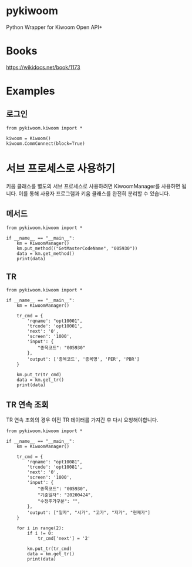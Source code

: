 # pykiwoom
Python Wrapper for Kiwoom Open API+

# Books 

https://wikidocs.net/book/1173

# Examples

## 로그인 

```
from pykiwoom.kiwoom import *

kiwoom = Kiwoom()
kiwoom.CommConnect(block=True)
```


# 서브 프로세스로 사용하기 

키움 클래스를 별도의 서브 프로세스로 사용하려면 KiwoomManager를 사용하면 됩니다. 이를 통해 사용자 프로그램과 키움 클래스를 완전히 분리할 수 있습니다. 

## 메서드

```
from pykiwoom.kiwoom import *

if __name__ == "__main__":
    km = KiwoomManager()
    km.put_method(("GetMasterCodeName", "005930")) 
    data = km.get_method()
    print(data)
```

## TR 

```
from pykiwoom.kiwoom import *

if __name__ == "__main__":
    km = KiwoomManager()

    tr_cmd = {
        'rqname': "opt10001",
        'trcode': 'opt10001',
        'next': '0',
        'screen': '1000',
        'input': {
            "종목코드": "005930"
        },
        'output': ['종목코드', '종목명', 'PER', 'PBR']
    }

    km.put_tr(tr_cmd)
    data = km.get_tr()
    print(data)
```

## TR 연속 조회

TR 연속 조회의 경우 이전 TR 데이터를 가져간 후 다시 요청해야합니다. 

```
from pykiwoom.kiwoom import *

if __name__ == "__main__":
    km = KiwoomManager()

    tr_cmd = {
        'rqname': "opt10081",
        'trcode': 'opt10081',
        'next': '0',
        'screen': '1000',
        'input': {
            "종목코드": "005930",
            "기준일자": "20200424",
            "수정주가구분": "",
        },
        'output': ["일자", "시가", "고가", "저가", "현재가"]
    }

    for i in range(2):
        if i != 0:
            tr_cmd['next'] = '2'
        
        km.put_tr(tr_cmd)
        data = km.get_tr()
        print(data)
```
